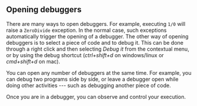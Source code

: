 ## Opening debuggers

There are many ways to open debuggers.
For example, executing `1/0` will raise a `ZeroDivide` exception.
In the normal case, such exceptions automatically trigger the opening of a debugger.
The other way of opening debuggers is to select a piece of code and to debug it.
This can be done through a right click and then selecting *Debug it* from the contextual menu, or by using the debug shortcut (_ctrl+shift+d_ on windows/linux or _cmd+shift+d_ on mac).


You can open any number of debuggers at the same time.
For example, you can debug two programs side by side, or leave a debugger open while doing other activities --- such as debugging another piece of code.

Once you are in a debugger, you can observe and control your execution.



